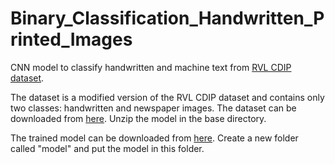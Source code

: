 # Binary_Classification_Handwritten_Printed_Images

CNN model to classify handwritten and machine text from [RVL CDIP dataset](http://www.cs.cmu.edu/~aharley/rvl-cdip/). 

The dataset is a modified version of the RVL CDIP dataset and contains only two classes: handwritten and newspaper images. The dataset can be downloaded from [here](https://drive.google.com/file/d/1t2vUqL_Y79F_A5N1BaGGMg735QlDA7jG/view?usp=sharing). Unzip the model in the base directory.

The trained model can be downloaded from [here](https://drive.google.com/file/d/1R8QJ_-dlPDf3RVphBzrf0ZTXkvjJmSyU/view?usp=sharing). Create a new folder called "model" and put the model in this folder.
